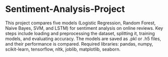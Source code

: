 # Sentiment-Analysis-Project
This project compares five models (Logistic Regression, Random Forest, Naive Bayes, SVM, and LSTM) for sentiment analysis on online reviews. Key steps include loading and preprocessing the dataset, splitting it, training models, and evaluating accuracy. The models are saved as .pkl or .h5 files, and their performance is compared. Required libraries: pandas, numpy, scikit-learn, tensorflow, nltk, joblib, matplotlib, seaborn.
